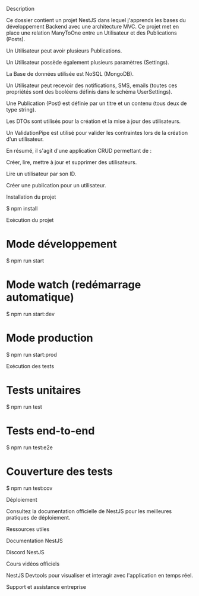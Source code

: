 Description

Ce dossier contient un projet NestJS dans lequel j'apprends les bases du développement Backend avec une architecture MVC.
Ce projet met en place une relation ManyToOne entre un Utilisateur et des Publications (Posts).

Un Utilisateur peut avoir plusieurs Publications.

Un Utilisateur possède également plusieurs paramètres (Settings).

La Base de données utilisée est NoSQL (MongoDB).

Un Utilisateur peut recevoir des notifications, SMS, emails (toutes ces propriétés sont des booléens définis dans le schéma UserSettings).

Une Publication (Post) est définie par un titre et un contenu (tous deux de type string).

Les DTOs sont utilisés pour la création et la mise à jour des utilisateurs.

Un ValidationPipe est utilisé pour valider les contraintes lors de la création d'un utilisateur.

En résumé, il s'agit d'une application CRUD permettant de :

Créer, lire, mettre à jour et supprimer des utilisateurs.

Lire un utilisateur par son ID.

Créer une publication pour un utilisateur.

Installation du projet

$ npm install

Exécution du projet

# Mode développement
$ npm run start

# Mode watch (redémarrage automatique)
$ npm run start:dev

# Mode production
$ npm run start:prod

Exécution des tests

# Tests unitaires
$ npm run test

# Tests end-to-end
$ npm run test:e2e

# Couverture des tests
$ npm run test:cov

Déploiement

Consultez la documentation officielle de NestJS pour les meilleures pratiques de déploiement.

Ressources utiles

Documentation NestJS

Discord NestJS

Cours vidéos officiels

NestJS Devtools pour visualiser et interagir avec l'application en temps réel.

Support et assistance entreprise